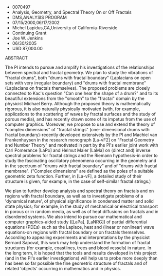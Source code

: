 
* 0070497
* Analysis, Geometry, and Spectral Theory On or Off Fractals
* DMS,ANALYSIS PROGRAM
* 07/15/2000,06/17/2002
* Michel Lapidus,CA,University of California-Riverside
* Continuing Grant
* Joe W. Jenkins
* 06/30/2005
* USD 87,000.00

ABSTRACT

The PI intends to pursue and amplify his investigations of the relationships
between spectral and fractal geometry. We plan to study the vibrations of
"fractal drums", both "drums with fractal boundary" (Laplacians on open sets
with very irregular boundary) and "drums with fractal membrane" (Laplacians on
fractals themselves). The proposed problems are closely connected to Kac's
question "Can one hear the shape of a drum?" and to its beautiful extensions
from the "smooth" to the "fractal" domain by the physicist Michael Berry.
Although the proposed theory is mathematically rigorous, it is also naturally
physically motivated (with, for example, applications to the scattering of waves
by fractal surfaces and the study of porous media), and has recently drawn some
of its impetus from the use of computer graphics. Moreover, we propose to use
and extend the theory of "complex dimensions" of "fractal strings" (one-
dimensional drums with fractal boundary)-recently developed extensively by the
PI and Machiel van Frankenhuysen in the research monograph [La-vF2] on "Fractal
Geometry and Number Theory" and motivated in part by the PI's earlier joint work
with Carl Pomerance [LaPo] and Helmut Maier [LaMa] on (direct and) inverse
spectral problems for fractal strings and the Riemann hypothesis-in order to
study the fascinating oscillatory phenomena occurring in the geometry and in the
spectrum of "drums with fractal boundary" and of "drums with fractal membrane".
("Complex dimensions" are defined as the poles of a suitable geometric zeta
function. Further, in [La-vF], a detailed study of their structure is given, for
example, in the case of self-similar fractal strings.)

We plan to further develop analysis and spectral theory on fractals and on
regions with fractal boundary, as well as to investigate problems of a
'dynamical nature', of physical significance in condensed matter and solid state
physics; for example, in the study of mechanical or electrical transport in
porous or in random media, as well as of heat diffusions on fractals and in
disordered systems. We also intend to pursue our mathematical and computer
graphics-aided study ([LaPa], [LaNRG]) of partial differential equations
(PDEs)-such as the Laplace, heat and (linear or nonlinear) wave equations-on
regions with fractal boundary or on fractals themselves. According to appealing
experiments and interpretations by the physicist Bernard Sapoval, this work may
help understand the formation of fractal structures (for example, coastlines,
trees and blood vessels) in nature. In the long term, it is hoped that the tools
and results developed in this project (and in the PI's earlier investigations)
will help us to probe more deeply than has been so far possible the fine
geometric structure of fractals and of related 'objects' occurring in
mathematics and in physics.


